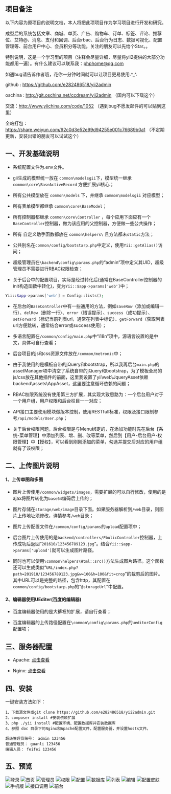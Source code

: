 ## 项目备注

以下内容为原项目的说明文档，本人将把此项项目作为学习项目进行开发和研究。


成型后的系统包括文章、商城、单页、广告、购物车、订单、标签、评论、推荐位、艾特@、消息、支付和回调、后台rbac、后台行为日志、数据可视化、配置管理等、前台用户中心、会员积分等功能。关注的朋友可以先给个Star。。

特别说明，这是一个学习型的项目（注释会尽量详细，尽量将yii2提供的大部分功能都用一遍）。有什么建议可以联系我：phphome@qq.com

如遇bug请告诉作者哦，花你一分钟时间就可以让项目更易使用.^_^.

github : https://github.com/e282486518/yii2admin 

oschina : http://git.oschina.net/ccdream/yii2admin （国内可以下载这个）

交流：http://www.yiichina.com/code/1052 （遇到bug不愿发邮件的可以贴到这里）

全站打包：https://share.weiyun.com/92c0d3e52e99d94255e001c76689b0a1 （不定期更新，安装出错的朋友可以试试这个）


## 一、开发基础说明
* 系统配置文件为.env文件。

* gii生成的模型统一放在 `common\modelsgii`下，模型统一继承 `common\core\BaseActiveRecord` 方便扩展yii核心；

* 所有公共模型放在 `common\models` 下，并继承 `common\modelsgii` 对应模型；

* 所有表单模型都继承 `common\core\BaseModel`；

* 所有控制器都继承 `common\core\Controller` ，每个应用下面应有一个`BaseController`控制器，做为该应用的父控制器，方便做一些公共操作；

* 所有 自定义助手函数都放在 `common\helpers\` 且方法都未`static`方法；

* 公共别名在`common/config/bootstarp.php`中定义，使用`Yii::getAlias()`访问；

* 超级管理员在`\backend\comfig\params.php`的“admin”项中定义其UID，超级管理员不需要进行RBAC权限检查；

* 关于后台中的配置项目，实际是经过转化后(通常在BaseController控制器的init构造函数中转化)，变为`Yii::$app->params['web']`中；
```php
Yii::$app->params['web'] = Config::lists();
```
* 在后台的`BaseController`中有一些通用的方法，例如`saveRow`（添加或编辑一行）、`delRow`（删除一行）、`error`（错误提示）、`success`（成功提示）、`setForward`（标记当前列表url，通常在列表中标记）、`getForward`（获取列表url方便跳转，通常结合error或success使用）；

* 多语言配置在`/common/config/main.php`中“i18n”项中，源语言设置的是中文，具体可自行查看；

* 后台项目的js和css资源文件放在`/common/metronic`中；

* 由于我使用的是模板自带的jQuery和bootstrap，所以我再后台`main.php`的assetManager项中清空了系统自带的jQuery和bootstrap，为了模板全局的js/css放在其他插件的前面，这里我设置了yii\web\JqueryAsset依赖backend\assets\AppAsset，这里要注意循环依赖的问题；

* RBAC权限系统没有使用第三方扩展，其实现大致思路为：一个后台用户对于一个用户组，用户权限和后台栏目一一对应；

* API接口主要使用模块做版本控制，使用RESTfull标准，权限及接口限制参考`/api/models/User.php`；

* 关于后台权限问题，后台权限是与Menu绑定的，在添加功能时先在后台【系统-菜单管理】中添加列表、增、删、改等菜单，然后到【用户-后台用户-权限管理】中【授权】，可以看到刚刚添加的菜单，勾选并提交后对应的用户组就有了该权限；

## 二、上传图片说明

#### 1、上传单图和多图

* 图片上传使用`/common/widgets/images`，需要扩展的可以自行修改，使用的是ajax将图片转化为`base64`编码后上传的；

* 图片存储在`storage/web/image`目录下面。如果服务器解析到`/web`目录，则图片上传地址须修改，详情参考`/web`目录；

* 图片上传配置文件在`/common/config/params`的`upload`配置项中；

* 后台图片上传使用的是`backend/controllers/PbulicController`控制器，上传成功后返回“`201610/123456789123.jpg`”。结合`Yii::$app->params['upload']`就可以生成图片路径。

* 同时也可以使用`\common\helpers\Html::src()`方法生成图片路径。这个函数还可以生成类似“`URL/index.php?path=201910/123456789123.jpg&w=100&h=100&fit=crop`”的裁剪后的图片。其中URL可以是完整的路径，包含http，其配置在`common/config/bootstarp.php`的“`@storageUrl`”中配置。

#### 2、编辑器使用UEditer(百度的编辑器)

* 百度编辑器使用的是大裤衩的扩展，请自行查看；

* 百度编辑器的上传路径配置在`\common\comfig\params.php`的`ueditorConfig`配置项；


## 三、服务器配置

* Apache: [点击查看](https://github.com/e282486518/yii2admin/blob/master/doc/htaccess.txt)

* Nginx: [点击查看](https://github.com/e282486518/yii2admin/blob/master/doc/nginx.conf)

## 四、安装

一键安装方法如下：

```
1、下载源文件或git clone https://github.com/e282486518/yii2admin.git
2、composer install #安装依赖扩展
3、php ./yii install #配置环境、配置数据库并安装数据库
4、参照 doc 目录下的Nginx和Apache配置文件，配置服务器，并设置hosts文件。

超级管理员账号： admin 123456
普通管理员： guanli 123456
编辑人员： feifei 123456
```


## 五、预览
![登录](https://raw.githubusercontent.com/e282486518/yii2admin/master/doc/preview/login.png)
![首页](https://raw.githubusercontent.com/e282486518/yii2admin/master/doc/preview/index.png)
![管理员](https://raw.githubusercontent.com/e282486518/yii2admin/master/doc/preview/admin.png)
![权限](https://raw.githubusercontent.com/e282486518/yii2admin/master/doc/preview/auth.png)
![配置](https://raw.githubusercontent.com/e282486518/yii2admin/master/doc/preview/config.png)
![数据库](https://raw.githubusercontent.com/e282486518/yii2admin/master/doc/preview/database.png)
![列表](https://raw.githubusercontent.com/e282486518/yii2admin/master/doc/preview/order.png)
![编辑](https://raw.githubusercontent.com/e282486518/yii2admin/master/doc/preview/order_edit.png)
![配置皮肤](https://raw.githubusercontent.com/e282486518/yii2admin/master/doc/preview/shop.png)
![手机版](https://raw.githubusercontent.com/e282486518/yii2admin/master/doc/preview/order_edit1.png)
![接口调用](https://raw.githubusercontent.com/e282486518/yii2admin/master/doc/preview/api.png)
![前台](https://raw.githubusercontent.com/e282486518/yii2admin/master/doc/preview/frontend.png)

